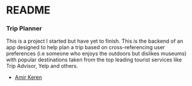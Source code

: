 # README #

### Trip Planner ###

This is a project I started but have yet to finish. This is the backend of an app designed to help plan a trip based on cross-referencing user preferences (i.e someone who enjoys the outdoors but dislikes museums) with popular destinations taken from the top leading tourist services like Trip Advisor, Yelp and others.

* [Amir Keren](mailto:amirkeren3@gmail.com)